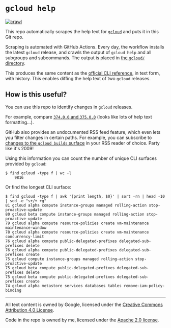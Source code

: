 # `gcloud help`

[![crawl](https://github.com/imjasonh/gcloud-help/actions/workflows/crawl.yaml/badge.svg)](https://github.com/imjasonh/gcloud-help/actions/workflows/crawl.yaml)

This repo automatically scrapes the help text for [`gcloud`](https://cloud.google.com/sdk/) and puts it in this Git repo.

Scraping is automated with GitHub Actions.
Every day, the workflow installs the latest `gcloud` release, and crawls the output of `gcloud help` and all subgroups and subcommands.
The output is placed in [the `gcloud/` directory](./gcloud/).

This produces the same content as the [official CLI reference](https://cloud.google.com/sdk/gcloud/reference), in text form, with history.
This enables diffing the help text of two `gcloud` releases.

## How is this useful?

You can use this repo to identify changes in `gcloud` releases.

For example, compare [`374.0.0` and `375.0.0`](https://github.com/imjasonh/gcloud-help/compare/374.0.0..375.0.0) (looks like lots of help text formatting...).

GitHub also provides an undocumented RSS feed feature, which even lets you filter changes in certain paths.
For example, you can subscribe to [changes to the `gcloud builds` surface](https://github.com/imjasonh/gcloud-help/commits/main.atom?path=gcloud/builds) in your RSS reader of choice.
Party like it's 2009!

Using this information you can count the number of unique CLI surfaces provided by `gcloud`:

```
$ find gcloud -type f | wc -l
    9816
```

Or find the longest CLI surface:

```
$ find gcloud -type f | awk '{print length, $0}' | sort -rn | head -10 | sed -e "s+/+ +g"
81 gcloud alpha compute instance-groups managed rolling-action stop-proactive-update
80 gcloud beta compute instance-groups managed rolling-action stop-proactive-update
79 gcloud alpha compute resource-policies create vm-maintenance maintenance-window
78 gcloud alpha compute resource-policies create vm-maintenance concurrency-limit
76 gcloud alpha compute public-delegated-prefixes delegated-sub-prefixes delete
76 gcloud alpha compute public-delegated-prefixes delegated-sub-prefixes create
75 gcloud compute instance-groups managed rolling-action stop-proactive-update
75 gcloud beta compute public-delegated-prefixes delegated-sub-prefixes delete
75 gcloud beta compute public-delegated-prefixes delegated-sub-prefixes create
74 gcloud alpha metastore services databases tables remove-iam-policy-binding
```

---

All text content is owned by Google, licensed under the [Creative Commons Attribution 4.0 License](https://creativecommons.org/licenses/by/4.0/).

Code in the repo is owned by me, licensed under the [Apache 2.0 license](https://www.apache.org/licenses/LICENSE-2.0).
